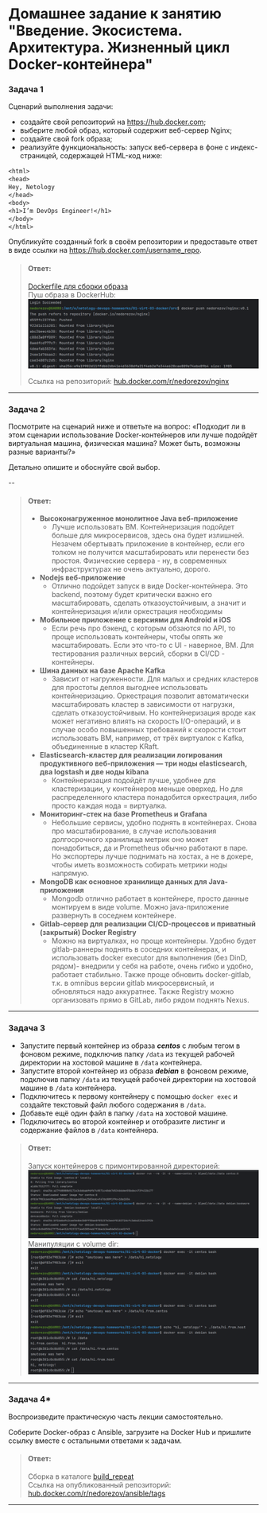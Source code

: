 # Домашнее задание к занятию "Введение. Экосистема. Архитектура. Жизненный цикл Docker-контейнера" 

### Задача 1
Сценарий выполнения задачи:

- создайте свой репозиторий на https://hub.docker.com;
- выберите любой образ, который содержит веб-сервер Nginx;
- создайте свой fork образа;
- реализуйте функциональность:
запуск веб-сервера в фоне с индекс-страницей, содержащей HTML-код ниже:
```
<html>
<head>
Hey, Netology
</head>
<body>
<h1>I’m DevOps Engineer!</h1>
</body>
</html>
```

Опубликуйте созданный fork в своём репозитории и предоставьте ответ в виде ссылки на https://hub.docker.com/username_repo.

> #### Ответ:
> [Dockerfile для сборки образа](build/Dockerfile)  
> Пуш образа в DockerHub:  
> ![Dockerfile для сборки образа](img/01.png)  
> 
> Ссылка на репозиторий: [hub.docker.com/r/nedorezov/nginx](https://hub.docker.com/r/nedorezov/nginx)

---

### Задача 2
Посмотрите на сценарий ниже и ответьте на вопрос:
«Подходит ли в этом сценарии использование Docker-контейнеров или лучше подойдёт виртуальная машина, физическая машина? Может быть, возможны разные варианты?»

Детально опишите и обоснуйте свой выбор.

--

> #### Ответ:
> - **Высоконагруженное монолитное Java веб-приложение** 
>   - Лучше использовать ВМ. Контейнеризация подойдет больше для микросервисов, здесь она будет излишней. Незачем обертывать приложение в контейнер, если его толком не получится масштабировать или перенести без простоя. Физические сервера - ну, в современных инфраструктурах не очень актуально, дорого.
> - **Nodejs веб-приложение**
>   - Отлично подойдет запуск в виде Docker-контейнера. Это backend, поэтому будет критически важно его масштабировать, сделать отказоустойчивым, а значит и контейнеризация и/или оркестрация необходимы
> - **Мобильное приложение c версиями для Android и iOS**
>   - Если речь про бэкенд, с которым обзаются по API, то проще использовать контейнеры, чтобы опять же масштабировать. Если это что-то с UI - наверное, ВМ. Для тестирования различных версий, сборки в CI/CD - контейнеры.
> - **Шина данных на базе Apache Kafka** 
>   - Зависит от нагруженности. Для малых и средних кластеров для простоты деплоя выгоднее использовать контейнеризацию. Оркестрация позволит автоматически масштабировать кластер в зависимости от нагрузки, сделать отказоустойчивым. Но контейнеризация вроде как может негативно влиять на скорость I/O-операций, и в случае особо повышенных требований к скорости стоит использовать ВМ, например, от трёх виртуалок с Kafka, объединенные в кластер KRaft.
> - **Elasticsearch-кластер для реализации логирования продуктивного веб-приложения — три ноды elasticsearch, два logstash и две ноды kibana**
>   - Контейнеризация подойдёт лучше, удобнее для кластеризации, у контейнеров меньше оверхед. Но для распределенного кластера понадобится оркестрация, либо просто каждая нода = виртуалка.
> - **Мониторинг-стек на базе Prometheus и Grafana** 
>   - Небольшие сервисы, удобно поднять в контейнерах. Снова про масштабирование, в случае использования долгосрочного хранилища метрик оно может понадобиться, да и Prometheus обычно работают в паре. Но экспортеры лучше поднимать на хостах, а не в докере, чтобы иметь возможность собирать метрики ноды напрямую.
> - **MongoDB как основное хранилище данных для Java-приложения** 
>   - Mongodb отлично работает в контейнере, просто данные монтируем в виде volume. Можно java-приложение развернуть в соседнем контейнере.
> - **Gitlab-сервер для реализации CI/CD-процессов и приватный (закрытый) Docker Registry**
>   - Можно на виртуалках, но проще контейнеры. Удобно будет gitlab-раннеры поднять в соседних контейнерах, и использовать docker executor для выполнения (без DinD, рядом)- внедрили у себя на работе, очень гибко и удобно, работает стабильно. Также проще обновить docker-gitlab, т.к. в omnibus версии gitlab микросервисный, и обновляться надо аккуратнее. Также Registry можно организовать прямо в GitLab, либо рядом поднять Nexus.


---

### Задача 3
- Запустите первый контейнер из образа ***centos*** c любым тегом в фоновом режиме, подключив папку ```/data``` из текущей рабочей директории на хостовой машине в ```/data``` контейнера.
- Запустите второй контейнер из образа ***debian*** в фоновом режиме, подключив папку ```/data``` из текущей рабочей директории на хостовой машине в ```/data``` контейнера.
- Подключитесь к первому контейнеру с помощью ```docker exec``` и создайте текстовый файл любого содержания в ```/data```.
- Добавьте ещё один файл в папку ```/data``` на хостовой машине.
- Подключитесь во второй контейнер и отобразите листинг и содержание файлов в ```/data``` контейнера.


> #### Ответ:
> Запуск контейнеров с примонтированной директорией:   
> ![docker run](img/02.png)  
> Манипуляции с volume dir:  
> ![exec](img/03.png)  
---

### Задача 4*
Воспроизведите практическую часть лекции самостоятельно.

Соберите Docker-образ с Ansible, загрузите на Docker Hub и пришлите ссылку вместе с остальными ответами к задачам.


> #### Ответ:
> Сборка в каталоге [build_repeat](build_repeat)  
> Ссылка на опубликованный репозиторий: [hub.docker.com/r/nedorezov/ansible/tags](https://hub.docker.com/r/nedorezov/ansible/tags)
> 

---
